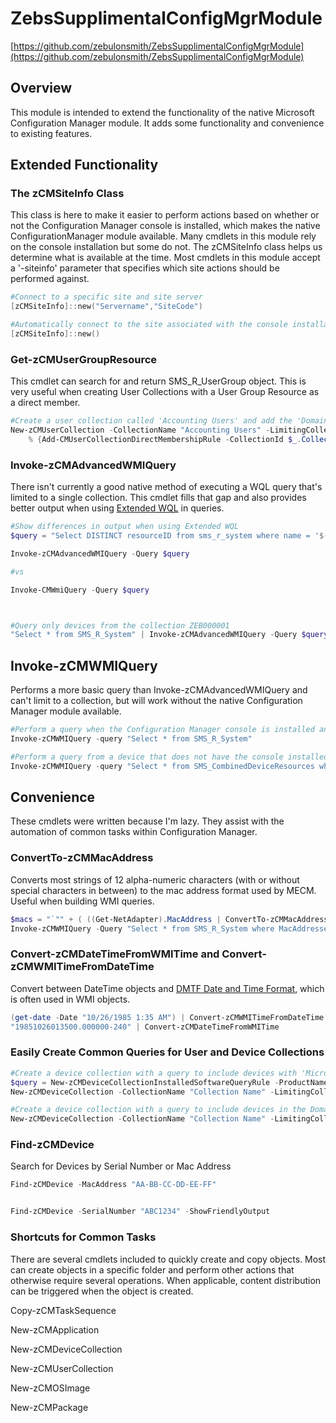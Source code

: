 # ZebsSupplimentalConfigMgrModule

[https://github.com/zebulonsmith/ZebsSupplimentalConfigMgrModule](https://github.com/zebulonsmith/ZebsSupplimentalConfigMgrModule)

## Overview

This module is intended to extend the functionality of the native Microsoft Configuration Manager module. It adds some functionality and convenience to existing features.

## Extended Functionality

### The zCMSiteInfo Class

This class is here to make it easier to perform actions based on whether or not the Configuration Manager console is installed, which makes the native ConfigurationManager module available. Many cmdlets in this module rely on the console installation but some do not. The zCMSiteInfo class helps us determine what is available at the time. Most cmdlets in this module accept a '-siteinfo' parameter that specifies which site actions should be performed against.

```powershell
#Connect to a specific site and site server
[zCMSiteInfo]::new("Servername","SiteCode")

#Automatically connect to the site associated with the console installation
[zCMSiteInfo]::new()
```

### Get-zCMUserGroupResource

This cmdlet can search for and return SMS\_R\_UserGroup object. This is very useful when creating User Collections with a User Group Resource as a direct member.

```powershell
#Create a user collection called 'Accounting Users' and add the 'Domain\AccountingUsers' UserGroup Resource as a direct member.
New-zCMUserCollection -CollectionName "Accounting Users" -LimitingCollectionName "All Users and User Groups" | 
    % {Add-CMUserCollectionDirectMembershipRule -CollectionId $_.CollectionID -ResourceId (Get-zCMUserGroupResource -Name 'Domain\\Accounting Users').ResourceID}
```

### Invoke-zCMAdvancedWMIQuery

There isn't currently a good native method of executing a WQL query that's limited to a single collection. This cmdlet fills that gap and also provides better output when using [Extended WQL](https://docs.microsoft.com/en-us/mem/configmgr/develop/core/understand/extended-wmi-query-language) in queries.

```powershell
#Show differences in output when using Extended WQL
$query = "Select DISTINCT resourceID from sms_r_system where name = '$($env:computername)'"

Invoke-zCMAdvancedWMIQuery -Query $query

#vs

Invoke-CMWmiQuery -Query $query



#Query only devices from the collection ZEB000001
"Select * from SMS_R_System" | Invoke-zCMAdvancedWMIQuery -Query $query -CollectionID "ZEB000001"
```

## Invoke-zCMWMIQuery

Performs a more basic query than Invoke-zCMAdvancedWMIQuery and can't limit to a collection, but will work without the native Configuration Manager module available.

```powershell
#Perform a query when the Configuration Manager console is installed and already attached to a site
Invoke-zCMWMIQuery -query "Select * from SMS_R_System"

#Perform a query from a device that does not have the console installed and doesn't know where the site server is
Invoke-zCMWMIQuery -query "Select * from SMS_CombinedDeviceResources where ResourceID = '167896'" -SiteInfo ([zCMSiteInfo]::new("Servername","SiteCode"))
```

## Convenience

These cmdlets were written because I'm lazy. They assist with the automation of common tasks within Configuration Manager.

### ConvertTo-zCMMacAddress

Converts most strings of 12 alpha-numeric characters (with or without special characters in between) to the mac address format used by MECM. Useful when building WMI queries.

```powershell
$macs = "`"" + ( ((Get-NetAdapter).MacAddress | ConvertTo-zCMMacAddress ) -join "`", `"" ) + "`""
Invoke-zCMWMIQuery -Query "Select * from SMS_R_System where MacAddresses in ($macs)"
```

### Convert-zCMDateTimeFromWMITime and Convert-zCMWMITimeFromDateTime

Convert between DateTime objects and [DMTF Date and Time Format](https://docs.microsoft.com/en-us/windows/win32/wmisdk/date-and-time-format), which is often used in WMI objects.

```powershell
(get-date -Date "10/26/1985 1:35 AM") | Convert-zCMWMITimeFromDateTime
"19851026013500.000000-240" | Convert-zCMDateTimeFromWMITime
```

### Easily Create Common Queries for User and Device Collections

```powershell
#Create a device collection with a query to include devices with 'Microsoft 365 Apps for Enterprise%' version -Productversion '16.%' installed
$query = New-zCMDeviceCollectionInstalledSoftwareQueryRule -ProductName "Microsoft 365 Apps for enterprise%" -ProductNameOperator "like" -Productversion "16.%" -ProductVersionOperator "like"
New-zCMDeviceCollection -CollectionName "Collection Name" -LimitingCollectionName "All Desktop and Server Clients" -MembershipQueryRules $Query

#Create a device collection with a query to include devices in the Domain.com/Path/To/Computers
New-zCMDeviceCollection -CollectionName "Collection Name" -LimitingCollectionName "All Desktop and Server Clients" -MembershipQueryRules (New-zCMDeviceCollectionSystemOUPathQueryRUle -OUPath "Domain.com/Path/To/Computers")
```

### Find-zCMDevice

Search for Devices by Serial Number or Mac Address

```powershell
Find-zCMDevice -MacAddress "AA-BB-CC-DD-EE-FF"


Find-zCMDevice -SerialNumber "ABC1234" -ShowFriendlyOutput
```

### Shortcuts for Common Tasks

There are several cmdlets included to quickly create and copy objects. Most can create objects in a specific folder and perform other actions that otherwise require several operations. When applicable, content distribution can be triggered when the object is created. 

Copy-zCMTaskSequence

New-zCMApplication

New-zCMDeviceCollection

New-zCMUserCollection

New-zCMOSImage

New-zCMPackage
